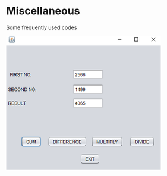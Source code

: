 # Miscellaneous
Some frequently used codes
<html>
<head>
<title></title>
</Head>
<body>
<img src="https://raw.githubusercontent.com/kapoor-rakshit/Miscellaneous/master/calc.PNG">
</bOdy>
</html>
